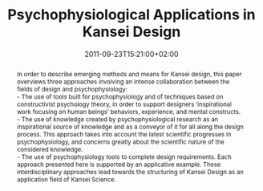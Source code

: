 ---
slug: psychophysiological-applications-in-kansei-design
title: "Psychophysiological Applications in Kansei Design"
layout: publi
publitype: book-section
subsection: book-section
kansei: true
researchpage: true
research: 
    -  kansei
institution:
    logo: TUe
    name: "Eindhoven University of Technology"
    web: "https://www.tue.nl/en/"
    colo: "#c72125"
date: 2011-09-23T15:21:00+02:00
reference: "Lévy, P., Yamanaka, T., & Tomico, O. (2011). Psychophysiological Applications in Kansei Design. In & M., Shi (Eds.) Kansei Engineering and Soft Computing: Theory and Practice (pp. 266-286). Hershey, PA: IGI Global. http://dx.doi.org/10.4018/978-1-61692-797-4.ch015"
abstract: "In order to describe emerging methods and means for Kansei design, this paper overviews three approaches involving an intense collaboration between the fields of design and psychophysiology:<br/>
- The use of tools built for psychophysiology and of techniques based on constructivist psychology theory, in order to support designers ‘inspirational work focusing on human beings’ behaviors, experience, and mental constructs.<br/>
- The use of knowledge created by psychophysiological research as an inspirational source of knowledge and as a conveyor of it for all along the design process. This approach takes into account the latest scientific progresses in psychophysiology, and concerns greatly about the scientific nature of the considered knowledge.<br/>
- The use of psychophysiology tools to complete design requirements. Each approach presented here is supported by an applicative example. These interdisciplinary approaches lead towards the structuring of Kansei Design as an application field of Kansei Science."
link:
    paper: "https://1drv.ms/b/s!AnQx_v88q65Qv4RaXTZomO_tX0Rd6A?e=nWwhwV"
    book: "https://www.igi-global.com/gateway/chapter/46403"
---